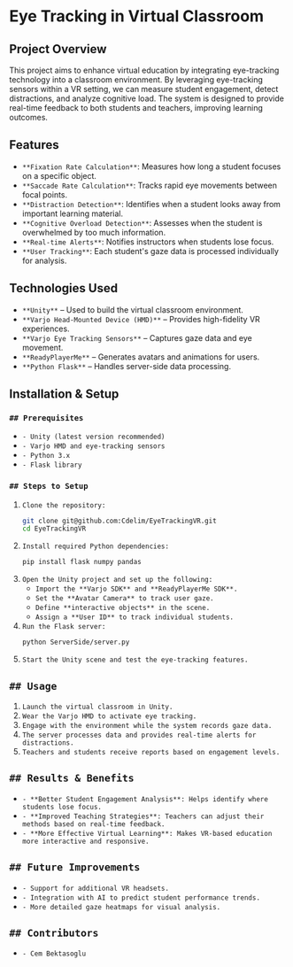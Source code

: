 # Eye Tracking in Virtual Classroom

## Project Overview

This project aims to enhance virtual education by integrating eye-tracking technology into a classroom environment. By leveraging eye-tracking sensors within a VR setting, we can measure student engagement, detect distractions, and analyze cognitive load. The system is designed to provide real-time feedback to both students and teachers, improving learning outcomes.

## Features

- `**Fixation Rate Calculation**`: Measures how long a student focuses on a specific object.
- `**Saccade Rate Calculation**`: Tracks rapid eye movements between focal points.
- `**Distraction Detection**`: Identifies when a student looks away from important learning material.
- `**Cognitive Overload Detection**`: Assesses when the student is overwhelmed by too much information.
- `**Real-time Alerts**`: Notifies instructors when students lose focus.
- `**User Tracking**`: Each student's gaze data is processed individually for analysis.

## Technologies Used

- `**Unity**` – Used to build the virtual classroom environment.
- `**Varjo Head-Mounted Device (HMD)**` – Provides high-fidelity VR experiences.
- `**Varjo Eye Tracking Sensors**` – Captures gaze data and eye movement.
- `**ReadyPlayerMe**` – Generates avatars and animations for users.
- `**Python Flask**` – Handles server-side data processing.

## Installation & Setup

### `## Prerequisites`

- `- Unity (latest version recommended)`
- `- Varjo HMD and eye-tracking sensors`
- `- Python 3.x`
- `- Flask library`

### `## Steps to Setup`

1. `Clone the repository:`
   ```sh
   git clone git@github.com:Cdelim/EyeTrackingVR.git
   cd EyeTrackingVR
   ```
2. `Install required Python dependencies:`
   ```sh
   pip install flask numpy pandas
   ```
3. `Open the Unity project and set up the following:`
   - `Import the **Varjo SDK** and **ReadyPlayerMe SDK**.`
   - `Set the **Avatar Camera** to track user gaze.`
   - `Define **interactive objects** in the scene.`
   - `Assign a **User ID** to track individual students.`
4. `Run the Flask server:`
   ```sh
   python ServerSide/server.py
   ```
5. `Start the Unity scene and test the eye-tracking features.`

## `## Usage`

1. `Launch the virtual classroom in Unity.`
2. `Wear the Varjo HMD to activate eye tracking.`
3. `Engage with the environment while the system records gaze data.`
4. `The server processes data and provides real-time alerts for distractions.`
5. `Teachers and students receive reports based on engagement levels.`

## `## Results & Benefits`

- `- **Better Student Engagement Analysis**: Helps identify where students lose focus.`
- `- **Improved Teaching Strategies**: Teachers can adjust their methods based on real-time feedback.`
- `- **More Effective Virtual Learning**: Makes VR-based education more interactive and responsive.`

## `## Future Improvements`

- `- Support for additional VR headsets.`
- `- Integration with AI to predict student performance trends.`
- `- More detailed gaze heatmaps for visual analysis.`

## `## Contributors`

- `- Cem Bektasoglu`

